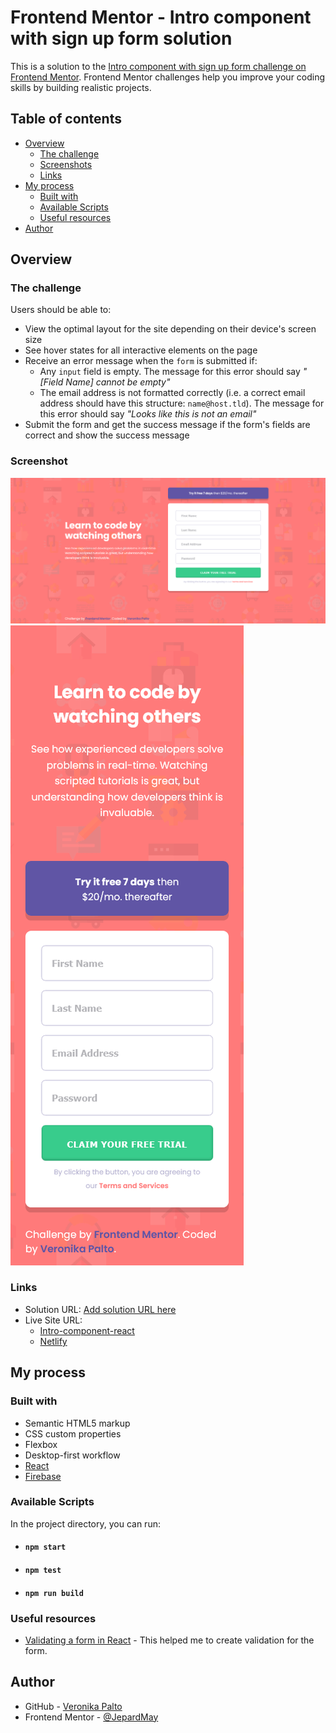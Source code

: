 # Frontend Mentor - Intro component with sign up form solution

This is a solution to the [Intro component with sign up form challenge on Frontend Mentor](https://www.frontendmentor.io/challenges/intro-component-with-signup-form-5cf91bd49edda32581d28fd1). Frontend Mentor challenges help you improve your coding skills by building realistic projects.

## Table of contents

- [Overview](#overview)
  - [The challenge](#the-challenge)
  - [Screenshots](#screenshot)
  - [Links](#links)
- [My process](#my-process)
  - [Built with](#built-with)
  - [Available Scripts](#available-scripts)
  - [Useful resources](#useful-resources)
- [Author](#author)

## Overview

### The challenge

Users should be able to:

- View the optimal layout for the site depending on their device's screen size
- See hover states for all interactive elements on the page
- Receive an error message when the `form` is submitted if:
  - Any `input` field is empty. The message for this error should say _"[Field Name] cannot be empty"_
  - The email address is not formatted correctly (i.e. a correct email address should have this structure: `name@host.tld`). The message for this error should say _"Looks like this is not an email"_
- Submit the form and get the success message if the form's fields are correct and show the success message

### Screenshot

![Desktop view](./screenshot.png) ![Mobiel view](./screenshot-mobile.png)

### Links

- Solution URL: [Add solution URL here](https://your-solution-url.com)
- Live Site URL: 
  - [Intro-component-react](https://intro-component-react.firebaseapp.com/)
  - [Netlify](https://friendly-saha-725099.netlify.app/)

## My process

### Built with

- Semantic HTML5 markup
- CSS custom properties
- Flexbox
- Desktop-first workflow
- [React](https://github.com/facebook/create-react-app)
- [Firebase](https://firebase.google.com/)

### Available Scripts

In the project directory, you can run:

- #### `npm start`
- #### `npm test`
- #### `npm run build`

### Useful resources

- [Validating a form in React](https://adostes.medium.com/validating-a-form-in-react-cc29d47e140f) - This helped me to create validation for the form.

## Author

- GitHub - [Veronika Palto](https://github.com/JepardMay)
- Frontend Mentor - [@JepardMay](https://www.frontendmentor.io/profile/JepardMay)
